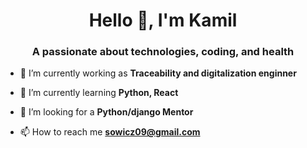 <h1 align="center">Hello 👋, I'm Kamil</h1>
<h3 align="center">A passionate about technologies, coding, and health</h3>

- 🔭 I’m currently working as **Traceability and digitalization enginner**

- 🌱 I’m currently learning **Python, React**

- 🤝 I’m looking for a **Python/django Mentor**

- 📫 How to reach me **sowicz09@gmail.com**
